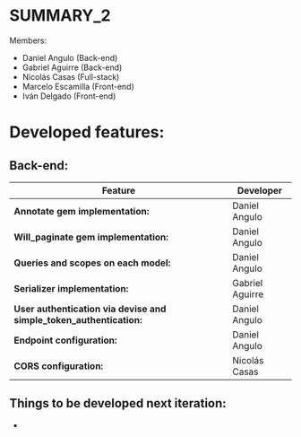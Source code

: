 # SUMMARY_2

Members:
- Daniel Angulo (Back-end)
- Gabriel Aguirre (Back-end)
- Nicolás Casas (Full-stack)
- Marcelo Escamilla (Front-end)
- Iván Delgado (Front-end)

# Developed features:
## Back-end:
|Feature|Developer|
|------------------------------|----------------------------------------|
|**Annotate gem implementation:**|Daniel Angulo|
|**Will_paginate gem implementation:** |Daniel Angulo|
|**Queries and scopes on each model:** |Daniel Angulo|
|**Serializer implementation:**| Gabriel Aguirre|
|**User authentication via devise and simple_token_authentication:** |Daniel Angulo|
|**Endpoint configuration:** |Daniel Angulo|
|**CORS configuration:** |Nicolás Casas|

## Things to be developed next iteration:
  - 
